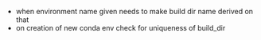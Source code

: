  - when environment name given needs to make build dir name derived on that
 - on creation of new conda env check for uniqueness of build_dir
 